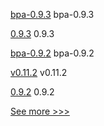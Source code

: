 
[bpa-0.9.3](https://github.com/hyperledger-labs/business-partner-agent-chart/releases/tag/bpa-0.9.3) bpa-0.9.3

[0.9.3](https://github.com/hyperledger-labs/business-partner-agent/releases/tag/0.9.3) 0.9.3

[bpa-0.9.2](https://github.com/hyperledger-labs/business-partner-agent-chart/releases/tag/bpa-0.9.2) bpa-0.9.2

[v0.11.2](https://github.com/hyperledger/firefly/releases/tag/v0.11.2) v0.11.2

[0.9.2](https://github.com/hyperledger-labs/business-partner-agent/releases/tag/0.9.2) 0.9.2


[See more >>>](https://start-here.hyperledger.org/releases)
